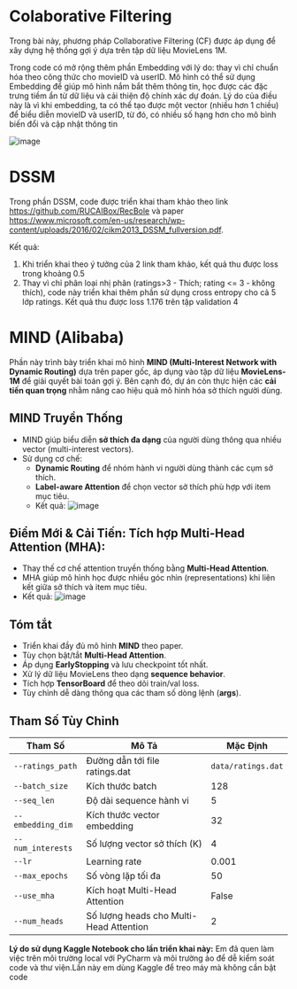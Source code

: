 # Colaborative Filtering
Trong bài này, phương pháp Collaborative Filtering (CF) được áp dụng để xây dựng hệ thống gợi ý dựa trên tập dữ liệu MovieLens 1M.

Trong code có mở rộng thêm phần Embedding với lý do: thay vì chỉ chuẩn hóa theo công thức cho movieID và userID. Mô hình có thể sử dụng Embedding để giúp mô hình nắm bắt thêm thông tin, học được các đặc trưng tiềm ẩn từ dữ liệu và cải thiện độ chính xác dự đoán. Lý do của điều này là vì khi embedding, ta có thể tạo được một vector (nhiều hơn 1 chiều) để biểu diễn movieID và userID, từ đó, có nhiều số hạng hơn cho mô bình biến đổi và cập nhật thông tin

![image](https://github.com/user-attachments/assets/330a770e-a5eb-4494-80bc-34d6e7748d1f)

# DSSM
Trong phần DSSM, code được triển khai tham khảo theo link https://github.com/RUCAIBox/RecBole và paper https://www.microsoft.com/en-us/research/wp-content/uploads/2016/02/cikm2013_DSSM_fullversion.pdf.

Kết quả:
1. Khi triển khai theo ý tưởng của 2 link tham khảo, kết quả thu được loss trong khoảng 0.5
2. Thay vì chỉ phân loại nhị phân (ratings>3 - Thích; rating <= 3 - không thích), code này triển khai thêm phần sử dụng cross entropy cho cả 5 lớp ratings. Kết quả thu được loss 1.176 trên tập validation 4


# MIND (Alibaba)

Phần này trình bày triển khai mô hình **MIND (Multi-Interest Network with Dynamic Routing)** dựa trên paper gốc, áp dụng vào tập dữ liệu **MovieLens-1M** để giải quyết bài toán gợi ý. Bên cạnh đó, dự án còn thực hiện các **cải tiến quan trọng** nhằm nâng cao hiệu quả mô hình hóa sở thích người dùng.

## MIND Truyền Thống
- MIND giúp biểu diễn **sở thích đa dạng** của người dùng thông qua nhiều vector (multi-interest vectors).
- Sử dụng cơ chế:
  - **Dynamic Routing** để nhóm hành vi người dùng thành các cụm sở thích.
  - **Label-aware Attention** để chọn vector sở thích phù hợp với item mục tiêu.
  - Kết quả:
![image](https://github.com/user-attachments/assets/4237ad27-c664-45ff-9daf-5b877c4fb897)


##  Điểm Mới & Cải Tiến: **Tích hợp Multi-Head Attention (MHA)**:
   - Thay thế cơ chế attention truyền thống bằng **Multi-Head Attention**.
   - MHA giúp mô hình học được nhiều góc nhìn (representations) khi liên kết giữa sở thích và item mục tiêu.
   - Kết quả:
![image](https://github.com/user-attachments/assets/4d2c6c7f-ba4b-46b8-9c75-f80ef8459575)


## Tóm tắt
- Triển khai đầy đủ mô hình **MIND** theo paper.
- Tùy chọn bật/tắt **Multi-Head Attention**.
- Áp dụng **EarlyStopping** và lưu checkpoint tốt nhất.
- Xử lý dữ liệu MovieLens theo dạng **sequence behavior**.
- Tích hợp **TensorBoard** để theo dõi train/val loss.
- Tùy chỉnh dễ dàng thông qua các tham số dòng lệnh (**args**).

## Tham Số Tùy Chỉnh

| Tham Số         | Mô Tả                                         | Mặc Định  |
|-----------------|-----------------------------------------------|-----------|
| `--ratings_path`| Đường dẫn tới file ratings.dat                | `data/ratings.dat` |
| `--batch_size`  | Kích thước batch                              | 128       |
| `--seq_len`     | Độ dài sequence hành vi                       | 5         |
| `--embedding_dim`| Kích thước vector embedding                  | 32        |
| `--num_interests`| Số lượng vector sở thích (K)                 | 4         |
| `--lr`          | Learning rate                                 | 0.001     |
| `--max_epochs`  | Số vòng lặp tối đa                            | 50        |
| `--use_mha`     | Kích hoạt Multi-Head Attention                | False     |
| `--num_heads`   | Số lượng heads cho Multi-Head Attention       | 2         |

**Lý do sử dụng Kaggle Notebook cho lần triển khai này:** Em đã quen làm việc trên môi trường local với PyCharm và môi trường ảo để dễ kiểm soát code và thư viện.Lần này em dùng Kaggle để treo máy mà không cần bật code



